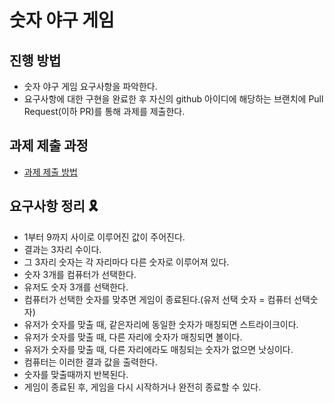 # 숫자 야구 게임
## 진행 방법
* 숫자 야구 게임 요구사항을 파악한다.
* 요구사항에 대한 구현을 완료한 후 자신의 github 아이디에 해당하는 브랜치에 Pull Request(이하 PR)를 통해 과제를 제출한다.

## 과제 제출 과정
* [과제 제출 방법](https://github.com/next-step/nextstep-docs/tree/master/precourse)

## 요구사항 정리 🎗
- 1부터 9까지 사이로 이루어진 값이 주어진다.
- 결과는 3자리 수이다.
- 그 3자리 숫자는 각 자리마다 다른 숫자로 이루어져 있다.
- 숫자 3개를 컴퓨터가 선택한다.
- 유저도 숫자 3개를 선택한다.
- 컴퓨터가 선택한 숫자를 맞추면 게임이 종료된다.(유저 선택 숫자 = 컴퓨터 선택숫자)
- 유저가 숫자를 맞출 때, 같은자리에 동일한 숫자가 매칭되면 스트라이크이다.
- 유저가 숫자를 맞출 때, 다른 자리에 숫자가 매칭되면 볼이다.
- 유저가 숫자를 맞출 때, 다른 자리에라도 매칭되는 숫자가 없으면 낫싱이다.
- 컴퓨터는 이러한 결과 값을 출력한다.
- 숫자를 맞출때까지 반복된다.
- 게임이 종료된 후, 게임을 다시 시작하거나 완전히 종료할 수 있다.